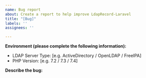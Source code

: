 ```yaml
---
name: Bug report
about: Create a report to help improve LdapRecord-Laravel
title: "[Bug]"
labels: ''
assignees: ''

---
```


**Environment (please complete the following information):**
 - LDAP Server Type: [e.g. ActiveDirectory / OpenLDAP / FreeIPA]
 - PHP Version: [e.g. 7.2 / 7.3 / 7.4]

**Describe the bug:**
